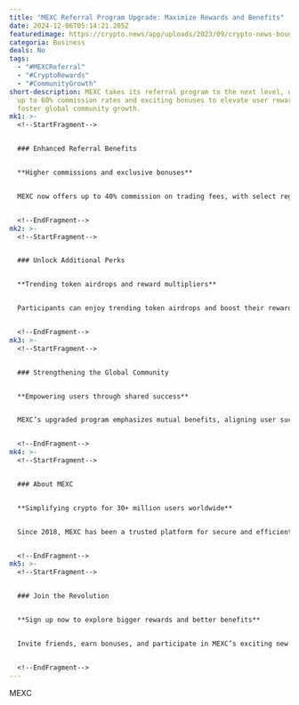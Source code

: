 ```yaml
---
title: "MEXC Referral Program Upgrade: Maximize Rewards and Benefits"
date: 2024-12-06T05:14:21.205Z
featuredimage: https://crypto.news/app/uploads/2023/09/crypto-news-bounties-rewards03.webp
categoria: Business
deals: No
tags:
  - "#MEXCReferral"
  - "#CryptoRewards"
  - "#CommunityGrowth"
short-description: MEXC takes its referral program to the next level, offering
  up to 60% commission rates and exciting bonuses to elevate user rewards and
  foster global community growth.
mk1: >-
  <!--StartFragment-->


  ### Enhanced Referral Benefits


  **Higher commissions and exclusive bonuses**


  MEXC now offers up to 40% commission on trading fees, with select regions earning as high as 60%. Additionally, referrers can claim up to 60 USDT in Futures bonuses per valid invitee, while invitees receive 20 USDT.


  <!--EndFragment-->
mk2: >-
  <!--StartFragment-->


  ### Unlock Additional Perks


  **Trending token airdrops and reward multipliers**


  Participants can enjoy trending token airdrops and boost their rewards by referring more friends to MEXC’s Kickstarter events. Each referral increases multipliers, unlocking greater earnings.


  <!--EndFragment-->
mk3: >-
  <!--StartFragment-->


  ### Strengthening the Global Community


  **Empowering users through shared success**


  MEXC’s upgraded program emphasizes mutual benefits, aligning user success with the platform's growth. This commitment ensures long-term value and engagement for its community.


  <!--EndFragment-->
mk4: >-
  <!--StartFragment-->


  ### About MEXC


  **Simplifying crypto for 30+ million users worldwide**


  Since 2018, MEXC has been a trusted platform for secure and efficient crypto trading. Known for its trending tokens, low fees, and accessible design, MEXC continues to lead in innovation and user experience.


  <!--EndFragment-->
mk5: >-
  <!--StartFragment-->


  ### Join the Revolution


  **Sign up now to explore bigger rewards and better benefits**


  Invite friends, earn bonuses, and participate in MEXC’s exciting new programs to make the most of your crypto journey.


  <!--EndFragment-->
---
```

<!--StartFragment-->

MEXC

<!--EndFragment-->